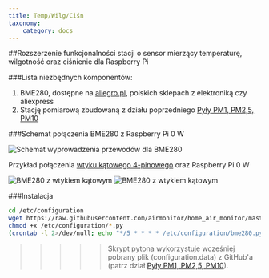 ```yaml
---
title: Temp/Wilg/Ciśn
taxonomy:
    category: docs
---
```

##Rozszerzenie funkcjonalności stacji o sensor mierzący temperaturę, wilgotność oraz ciśnienie dla Raspberry Pi

###Lista niezbędnych komponentów:
1. BME280, dostępne na [allegro.pl](http://bit.ly/2BQddpR), polskich sklepach z elektroniką czy aliexpress
2. Stację pomiarową zbudowaną z działu poprzedniego [Pyły PM1, PM2,5, PM10](http://lintech.hekko24.pl/basics/overview)



###Schemat połączenia BME280 z Raspberry Pi 0 W

![Schemat wyprowadzenia przewodów dla BME280](http://airmonitor.pl/images/image21.jpg)

Przykład połączenia [wtyku kątowego 4-pinowego](https://botland.com.pl/zlacza-raster-254mm/6789-zlacze-raster-254mm-wtyk-katowy-4-pinowy-5szt.html?search_query=Zlacze+raster+2%2C54mm+-+wtyk+katowy+4-pinowy&results=7) oraz Raspberry Pi 0 W


![BME280 z wtykiem kątowym](http://airmonitor.pl/images/image13.jpg) ![BME280 z wtykiem kątowym](http://airmonitor.pl/images/image3.jpg)


###Instalacja

```bash
cd /etc/configuration
wget https://raw.githubusercontent.com/airmonitor/home_air_monitor/master/bme280.py
chmod +x /etc/configuration/*.py
(crontab -l 2>/dev/null; echo "*/5 * * * * /etc/configuration/bme280.py") | crontab -
```

>>>>>Skrypt pytona wykorzystuje wcześniej pobrany plik (configuration.data) z GitHub'a (patrz dział [Pyły PM1, PM2,5, PM10](http://lintech.hekko24.pl/basics/requirements)).
